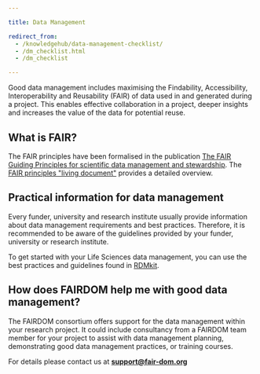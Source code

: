 ```yaml
---

title: Data Management 

redirect_from: 
  - /knowledgehub/data-management-checklist/
  - /dm_checklist.html
  - /dm_checklist

---
```



Good data management includes maximising the Findability, Accessibility, Interoperability and Reusability (FAIR) of data used in and generated during a project. This enables effective collaboration in a project, deeper insights and increases the value of the data for potential reuse.

## What is FAIR?

The FAIR principles have been formalised in the publication [The FAIR Guiding Principles for scientific data management and stewardship](https://doi.org/10.1038/sdata.2016.18). The [FAIR principles "living document"](https://www.go-fair.org/fair-principles/) provides a detailed overview.

## Practical information for data management

Every funder, university and research institute usually provide information about data management requirements and best practices. Therefore, it is recommended to be aware of the guidelines provided by your funder, university or research institute.

To get started with your Life Sciences data management, you can use the best practices and guidelines found in [RDMkit](https://rdmkit.elixir-europe.org).

## How does FAIRDOM help me with good data management?

The FAIRDOM consortium offers support for the data management within your research project. It could include consultancy from a FAIRDOM team member for your project to assist with data management planning, demonstrating good data management practices, or training courses.
 

For details please contact us at **support@fair-dom.org**
